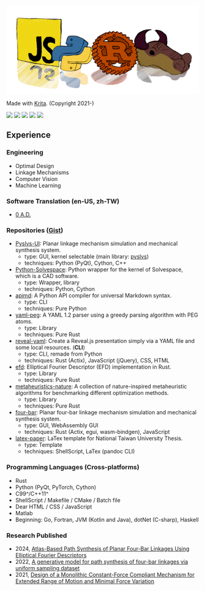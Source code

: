 ![banner](img/lang.png)

Made with [Krita](https://krita.org). (Copyright 2021-)

![](https://github-profile-summary-cards.vercel.app/api/cards/profile-details?username=KmolYuan&theme=github)
![](https://github-profile-summary-cards.vercel.app/api/cards/repos-per-language?username=KmolYuan&theme=github)
![](https://github-profile-summary-cards.vercel.app/api/cards/most-commit-language?username=KmolYuan&theme=github)
![](https://github-profile-summary-cards.vercel.app/api/cards/stats?username=KmolYuan&theme=github)
![](https://github-profile-summary-cards.vercel.app/api/cards/productive-time?username=KmolYuan&theme=github&utcOffset=8)

## Experience

### Engineering
+ Optimal Design
+ Linkage Mechanisms
+ Computer Vision
+ Machine Learning

### Software Translation (en-US, zh-TW)
+ [0 A.D.](https://www.transifex.com/wildfire-games/0ad/dashboard/)

### Repositories ([Gist](https://gist.github.com/KmolYuan))
+ [Pyslvs-UI](https://github.com/KmolYuan/Pyslvs-UI):
  Planar linkage mechanism simulation and mechanical synthesis system.
  + type: GUI, kernel selectable (main library: [pyslvs](https://github.com/KmolYuan/pyslvs))
  + techniques: Python (PyQt), Cython, C++
+ [Python-Solvespace](https://github.com/KmolYuan/solvespace):
  Python wrapper for the kernel of Solvespace, which is a CAD software.
  + type: Wrapper, library
  + techniques: Python, Cython
+ [apimd](https://github.com/KmolYuan/apimd):
  A Python API compiler for universal Markdown syntax.
  + type: CLI
  + techniques: Pure Python
+ [yaml-peg](https://github.com/KmolYuan/yaml-peg-rs):
  A YAML 1.2 parser using a greedy parsing algorithm with PEG atoms.
  + type: Library
  + techniques: Pure Rust
+ [reveal-yaml](https://github.com/KmolYuan/reveal-yaml-rs):
  Create a Reveal.js presentation simply via a YAML file and some local resources. (**CLI**)
  + type: CLI, remade from Python
  + techniques: Rust (Actix), JavaScript (jQuery), CSS, HTML
+ [efd](https://github.com/KmolYuan/efd-rs):
  Elliptical Fourier Descriptor (EFD) implementation in Rust.
  + type: Library
  + techniques: Pure Rust
+ [metaheuristics-nature](https://github.com/KmolYuan/metaheuristics-nature-rs):
  A collection of nature-inspired metaheuristic algorithms for benchmarking different optimization methods.
  + type: Library
  + techniques: Pure Rust
+ [four-bar](https://github.com/KmolYuan/four-bar-rs):
  Planar four-bar linkage mechanism simulation and mechanical synthesis system.
  + type: GUI, WebAssembly GUI
  + techniques: Rust (Actix, egui, wasm-bindgen), JavaScript
+ [latex-paper](https://github.com/KmolYuan/latex-paper): LaTex template for National Taiwan University Thesis.
  + type: Template
  + techniques: ShellScript, LaTex (pandoc CLI)

### Programming Languages (Cross-platforms)
+ Rust
+ Python (PyQt, PyTorch, Cython)
+ C99^/C++11^
+ ShellScript / Makefile / CMake / Batch file
+ Dear HTML / CSS / JavaScript
+ Matlab
+ Beginning: Go, Fortran, JVM (Kotlin and Java), dotNet (C-sharp), Haskell

### Research Published
+ 2024, [Atlas-Based Path Synthesis of Planar Four-Bar Linkages Using Elliptical Fourier Descriptors](https://doi.org/10.1007/978-3-031-45709-8_20)
+ 2022, [A generative model for path synthesis of four-bar linkages via uniform sampling dataset](https://doi.org/10.1177/09544062221123700)
+ 2021, [Design of a Monolithic Constant-Force Compliant Mechanism for Extended Range of Motion and Minimal Force Variation](https://doi.org/10.1115/DETC2021-69726)
